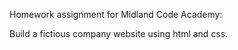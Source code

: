 Homework assignment for Midland Code Academy:

Build a fictious company website using html and css. 
